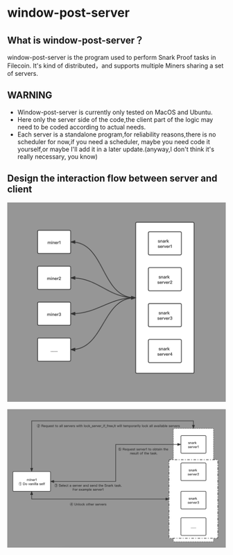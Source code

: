 # window-post-server

## What is window-post-server？
window-post-server is the program used to perform Snark Proof tasks in Filecoin.
It's kind of distributed，and supports multiple Miners sharing a set of servers.

## WARNING
- Window-post-server is currently only tested on MacOS and Ubuntu.
- Here only the server side of the code,the client part of the logic may need to be coded according to actual needs.
- Each server is a standalone program,for reliability reasons,there is no scheduler for now,if you need a scheduler, maybe you need code it yourself,or maybe I'll add it in a later update.(anyway,I don't think it's really necessary, you know)

## Design the interaction flow between server and client

![](./imgs/1.png)

![](./imgs/2.png)